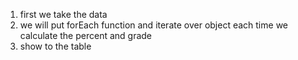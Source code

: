 1. first we take the data
2. we will put forEach function and iterate over object
    each time we calculate the percent and grade
3. show to the table